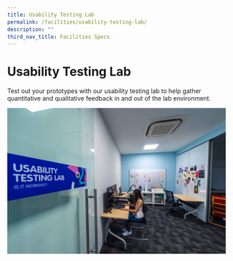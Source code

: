 ```yaml
---
title: Usability Testing Lab
permalink: /facilities/usability-testing-lab/
description: ""
third_nav_title: Facilities Specs
---
```

# Usability Testing Lab
Test out your prototypes with our usability testing lab to help gather quantitative and qualitative feedback in and out of the lab environment.

![](/images/Facilities/Usability%20Testing%20Lab/Room.jpg)
